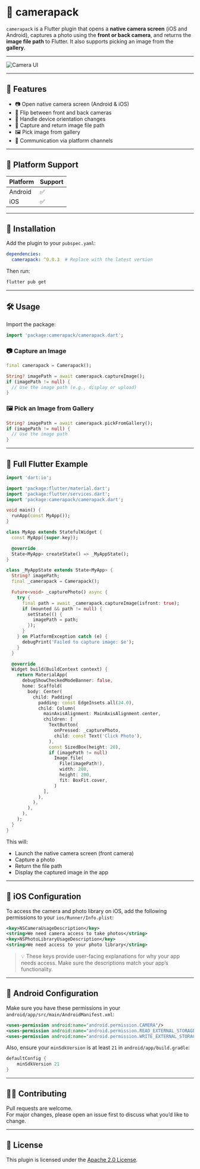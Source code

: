 
# 📸 camerapack

`camerapack` is a Flutter plugin that opens a **native camera screen** (iOS and Android), captures a photo using the **front or back camera**, and returns the **image file path** to Flutter. It also supports picking an image from the **gallery**.

---

![Camera UI](assets/camera_ui.png)

---

## 🚀 Features

- 📷 Open native camera screen (Android & iOS)
- 🔄 Flip between front and back cameras
- 🔁 Handle device orientation changes
- 📁 Capture and return image file path
- 🖼 Pick image from gallery
- 🔌 Communication via platform channels

---

## 📱 Platform Support

| Platform | Support |
|----------|---------|
| Android  | ✅       |
| iOS      | ✅       |

---

## 🔧 Installation

Add the plugin to your `pubspec.yaml`:

```yaml
dependencies:
  camerapack: ^0.0.3  # Replace with the latest version
```

Then run:

```bash
flutter pub get
```

---

## 🛠 Usage

Import the package:

```dart
import 'package:camerapack/camerapack.dart';
```

### 📷 Capture an Image

```dart
final camerapack = Camerapack();

String? imagePath = await camerapack.captureImage();
if (imagePath != null) {
  // Use the image path (e.g., display or upload)
}
```

### 🖼 Pick an Image from Gallery

```dart
String? imagePath = await camerapack.pickFromGallery();
if (imagePath != null) {
  // Use the image path
}
```

---

## 🧪 Full Flutter Example

```dart
import 'dart:io';

import 'package:flutter/material.dart';
import 'package:flutter/services.dart';
import 'package:camerapack/camerapack.dart';

void main() {
  runApp(const MyApp());
}

class MyApp extends StatefulWidget {
  const MyApp({super.key});

  @override
  State<MyApp> createState() => _MyAppState();
}

class _MyAppState extends State<MyApp> {
  String? imagePath;
  final _camerapack = Camerapack();

  Future<void> _capturePhoto() async {
    try {
      final path = await _camerapack.captureImage(isfront: true);
      if (mounted && path != null) {
        setState(() {
          imagePath = path;
        });
      }
    } on PlatformException catch (e) {
      debugPrint('Failed to capture image: $e');
    }
  }

  @override
  Widget build(BuildContext context) {
    return MaterialApp(
      debugShowCheckedModeBanner: false,
      home: Scaffold(
        body: Center(
          child: Padding(
            padding: const EdgeInsets.all(24.0),
            child: Column(
              mainAxisAlignment: MainAxisAlignment.center,
              children: [
                TextButton(
                  onPressed: _capturePhoto,
                  child: const Text('Click Photo'),
                ),
                const SizedBox(height: 20),
                if (imagePath != null)
                  Image.file(
                    File(imagePath!),
                    width: 200,
                    height: 200,
                    fit: BoxFit.cover,
                  )
              ],
            ),
          ),
        ),
      ),
    );
  }
}
```

This will:

- Launch the native camera screen (front camera)
- Capture a photo
- Return the file path
- Display the captured image in the app

---

## 📂 iOS Configuration

To access the camera and photo library on iOS, add the following permissions to your `ios/Runner/Info.plist`:

```xml
<key>NSCameraUsageDescription</key>
<string>We need camera access to take photos</string>
<key>NSPhotoLibraryUsageDescription</key>
<string>We need access to your photo library</string>
```

> 💡 These keys provide user-facing explanations for why your app needs access. Make sure the descriptions match your app’s functionality.

---

## 📂 Android Configuration

Make sure you have these permissions in your `android/app/src/main/AndroidManifest.xml`:

```xml
<uses-permission android:name="android.permission.CAMERA"/>
<uses-permission android:name="android.permission.READ_EXTERNAL_STORAGE"/>
<uses-permission android:name="android.permission.WRITE_EXTERNAL_STORAGE"/>
```

Also, ensure your `minSdkVersion` is at least `21` in `android/app/build.gradle`:

```gradle
defaultConfig {
    minSdkVersion 21
}
```

---

## 🧑‍💻 Contributing

Pull requests are welcome.  
For major changes, please open an issue first to discuss what you’d like to change.

---

## 📄 License

This plugin is licensed under the [Apache 2.0 License](LICENSE).
